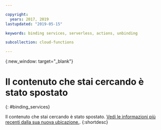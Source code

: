 ```yaml
---

copyright:
  years: 2017, 2019
lastupdated: "2019-05-15"

keywords: binding services, serverless, actions, unbinding

subcollection: cloud-functions

---
```


{:new_window: target="_blank"}
# Il contenuto che stai cercando è stato spostato
{: #binding_services}

Il contenuto che stai cercando è stato spostato. [Vedi le informazioni più recenti dalla sua nuova ubicazione.](/docs/openwhisk?topic=cloud-functions-services).
{:shortdesc}
